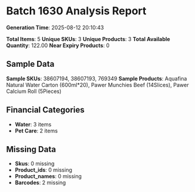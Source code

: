 # Batch 1630 Analysis Report

**Generation Time**: 2025-08-12 20:10:43

**Total Items**: 5
**Unique SKUs**: 3
**Unique Products**: 3
**Total Available Quantity**: 122.00
**Near Expiry Products**: 0

## Sample Data
**Sample SKUs**: 38607194, 38607193, 769349
**Sample Products**: Aquafina Natural Water Carton (600ml*20), Pawer Munchies Beef (14Slices), Pawer Calcium Roll (5Pieces)

## Financial Categories
- **Water**: 3 items
- **Pet Care**: 2 items

## Missing Data
- **Skus**: 0 missing
- **Product_ids**: 0 missing
- **Product_names**: 0 missing
- **Barcodes**: 2 missing
